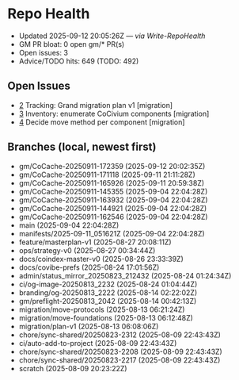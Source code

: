 # Repo Health

- Updated 2025-09-12 20:05:26Z — _via Write-RepoHealth_
- GM PR bloat: 0 open gm/* PR(s)
- Open issues: 3
- Advice/TODO hits: 649 (TODO: 492)

## Open Issues
- [2](https://github.com/rickballard/CoCache/issues/2) Tracking: Grand migration plan v1 [migration]
- [3](https://github.com/rickballard/CoCache/issues/3) Inventory: enumerate CoCivium components [migration]
- [4](https://github.com/rickballard/CoCache/issues/4) Decide move method per component [migration]

## Branches (local, newest first)
- gm/CoCache-20250911-172359 (2025-09-12 20:02:35Z)
- gm/CoCache-20250911-171118 (2025-09-11 21:11:28Z)
- gm/CoCache-20250911-165926 (2025-09-11 20:59:38Z)
- gm/CoCache-20250911-145355 (2025-09-04 22:04:28Z)
- gm/CoCache-20250911-163932 (2025-09-04 22:04:28Z)
- gm/CoCache-20250911-144921 (2025-09-04 22:04:28Z)
- gm/CoCache-20250911-162546 (2025-09-04 22:04:28Z)
- main (2025-09-04 22:04:28Z)
- manifests/2025-09-11_051621Z (2025-09-04 22:04:28Z)
- feature/masterplan-v1 (2025-08-27 20:08:11Z)
- ops/strategy-v0 (2025-08-27 00:34:44Z)
- docs/coindex-master-v0 (2025-08-26 23:33:39Z)
- docs/covibe-prefs (2025-08-24 17:01:56Z)
- admin/status_mirror_20250823_212432 (2025-08-24 01:24:34Z)
- ci/og-image-20250813_2232 (2025-08-24 01:04:44Z)
- branding/og-20250813_2222 (2025-08-14 02:22:02Z)
- gm/preflight-20250813_2042 (2025-08-14 00:42:13Z)
- migration/move-protocols (2025-08-13 06:21:24Z)
- migration/move-foundations (2025-08-13 06:12:48Z)
- migration/plan-v1 (2025-08-13 06:08:06Z)
- chore/sync-shared/20250823-2312 (2025-08-09 22:43:43Z)
- ci/auto-add-to-project (2025-08-09 22:43:43Z)
- chore/sync-shared/20250823-2208 (2025-08-09 22:43:43Z)
- chore/sync-shared/20250823-2217 (2025-08-09 22:43:43Z)
- scratch (2025-08-09 20:23:22Z)

